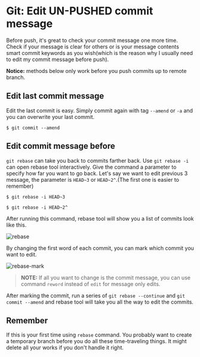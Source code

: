 # Git: Edit UN-PUSHED commit message

Before push, it's great to check your commit message one more time. Check if your message is clear for others or is your message contents smart commit keywords as you wish(which is the reason why I usually need to edit my commit message before push).

__Notice:__ methods below only work before you push commits up to remote branch.

## Edit last commit message

Edit the last commit is easy. Simply commit again with tag `--amend` or `-a` and you can overwrite your last commit.

```
$ git commit --amend
```

## Edit commit message before

`git rebase` can take you back to commits farther back. Use `git rebase -i` can open rebase tool interactively. Give the command a parameter to specify how far you want to go back. Let's say we want to edit previous 3 message, the parameter is `HEAD~3` or `HEAD~2^`.(The first one is easier to remember)

```
$ git rebase -i HEAD~3
```

```
$ git rebase -i HEAD~2^
```

After running this command, rebase tool will show you a list of commits look like this.

![rebase][rebase]

By changing the first word of each commit, you can mark which commit you want to edit.

![rebase-mark][rebase-mark]

> __NOTE:__
> If all you want to change is the commit message, you can use command `reword` instead of `edit` for message only edits.

After marking  the commit, run a series of `git rebase --continue` and `git commit --amend` and rebase tool will take you all the way to edit the commits.


## Remember

If this is your first time using `rebase` command. You probably want to create a temporary branch before you do all these time-traveling things. It might delete all your works if you don't handle it right.


[rebase]:http://i.imgur.com/IJdqw3U.png
[rebase-mark]:http://i.imgur.com/Bw4fzyQ.png

